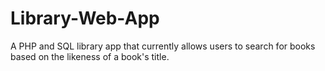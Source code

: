 # Library-Web-App
A PHP and SQL library app that currently allows users to search for books based on the likeness of a book's title.
